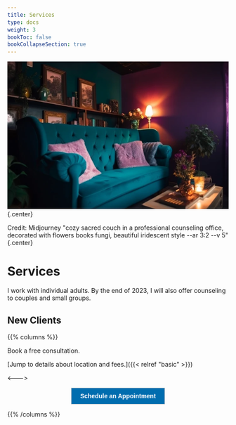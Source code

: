 ```yaml
---
title: Services
type: docs
weight: 3
bookToc: false
bookCollapseSection: true
---
```


![shop counter](shop-counter.webp)
{.center}

Credit: Midjourney "cozy sacred couch in a professional counseling office, decorated with flowers books fungi, beautiful iridescent style --ar 3:2 --v 5"
{.center}

# Services

I work with individual adults. By the end of 2023,
I will also offer counseling to couples and small groups.

## New Clients

{{% columns %}}

Book a free consultation.

[Jump to details about location and fees.]({{< relref "basic"  >}})

<--->

<center>
<!-- ScheduleOnce button START -->
<button id="SOIBTN_jpintro" style="background: #006DAF; color: #ffffff; padding: 10px 20px; border: 1px solid #c8c8c8; font: bold 14px Arial; cursor: pointer;" data-height="580" data-psz="00" data-so-page="jpintro" data-delay="1">Schedule an Appointment</button>
<script type="text/javascript" src="https://cdn.oncehub.com/mergedjs/so.js"></script>
<!-- ScheduleOnce button END -->
</center>

{{% /columns %}}
